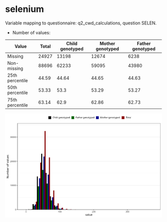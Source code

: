 # selenium
Variable mapping to questionnaire: q2_cwd_calculations, question SELEN.
- Number of values:

| Value | Total | Child genotyped | Mother genotyped | Father genotyped |
| ----- | ----- | --------------- | ---------------- | ---------------- |
| Missing | 24927 | 13198 | 12674 | 6238 |
| Non-missing | 88696 | 62233 | 59095 | 43980 |
| 25th percentile | 44.59 | 44.64 | 44.65 | 44.63 |
| 50th percentile | 53.33 | 53.3 | 53.29 | 53.27 |
| 75th percentile | 63.14 | 62.9 | 62.86 | 62.73 |



![](selenium_n.png)



